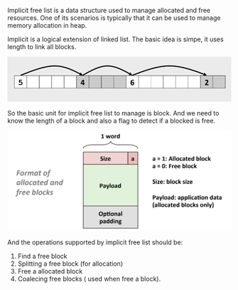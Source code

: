
Implicit free list is a data structure used to manage allocated and free resources. One of its scenarios is typically that it can be used to manage memory allocation in heap. 

Implicit is a logical extension of linked list. The basic idea is simpe, it uses length to link all blocks.  

![](image/implicit_free_list.png)

So the basic unit for implicit free list to manage is block. And we need to know the length of a block and also a flag to detect if a blocked is free. 

![](image/block.png)

And the operations supported by implicit free list should be:

1. Find a free block 
2. Splitting a free block (for allocation)
3. Free a allocated block 
4. Coalecing free blocks ( used when free a block).
